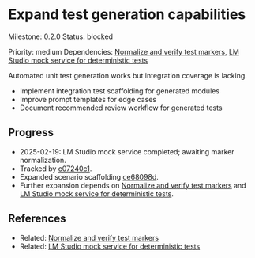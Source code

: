 # Expand test generation capabilities
Milestone: 0.2.0
Status: blocked

Priority: medium
Dependencies: [Normalize and verify test markers](Normalize-and-verify-test-markers.md), [LM Studio mock service for deterministic tests](archived/LM-Studio-mock-service-for-deterministic-tests.md)


Automated unit test generation works but integration coverage is lacking.

- Implement integration test scaffolding for generated modules
- Improve prompt templates for edge cases
- Document recommended review workflow for generated tests

## Progress
- 2025-02-19: LM Studio mock service completed; awaiting marker normalization.
- Tracked by [c07240c1](../commit/c07240c1).
- Expanded scenario scaffolding [ce68098d](../commit/ce68098d).
- Further expansion depends on [Normalize and verify test markers](Normalize-and-verify-test-markers.md) and [LM Studio mock service for deterministic tests](archived/LM-Studio-mock-service-for-deterministic-tests.md).

## References

- Related: [Normalize and verify test markers](Normalize-and-verify-test-markers.md)
- Related: [LM Studio mock service for deterministic tests](archived/LM-Studio-mock-service-for-deterministic-tests.md)
